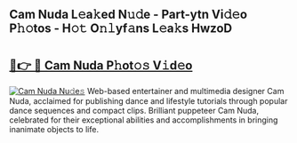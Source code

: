 ## Cam Nuda L𝚎a𝚔ed N𝚞𝚍e - Part-ytn Vi𝚍𝚎o P𝚑𝚘tos - H𝚘𝚝 O𝚗𝚕yf𝚊ns L𝚎a𝚔s HwzoD

# <h2><a href="http://kf2rl98.oniu.top/?m=Cam+Nuda">🔗👉 🔴 Cam Nuda P𝚑ot𝚘𝚜 V𝚒d𝚎o</a></h2>

[![Cam Nuda Nu𝚍e𝚜](https://i.imgur.com/0qMVB7G.gif)](http://kf2rl98.oniu.top/?m=Cam+Nuda)
Web-based entertainer and multimedia designer Cam Nuda, acclaimed for publishing dance and lifestyle tutorials through popular dance sequences and compact clips. Brilliant puppeteer Cam Nuda, celebrated for their exceptional abilities and accomplishments in bringing inanimate objects to life.  
